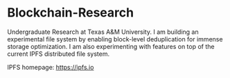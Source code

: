 # Blockchain-Research

Undergraduate Research at Texas A&M University. I am building an experimental file system by enabling block-level deduplication for immense storage optimization. I am also experimenting with features on top of the current IPFS distributed file system.

IPFS homepage: https://ipfs.io
